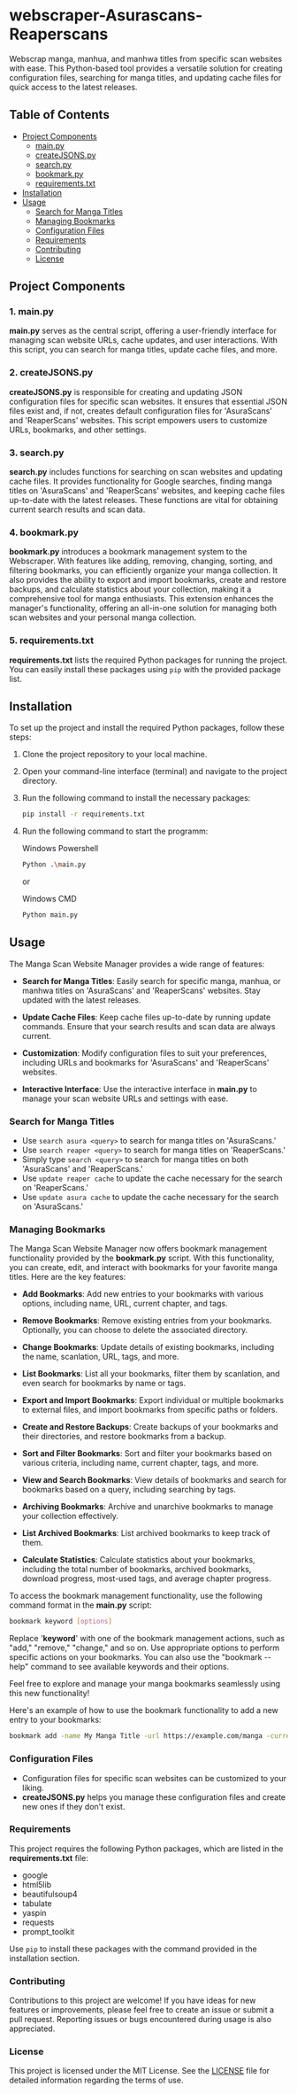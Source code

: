# webscraper-Asurascans-Reaperscans

Webscrap manga, manhua, and manhwa titles from specific scan websites with ease. This Python-based tool provides a versatile solution for creating configuration files, searching for manga titles, and updating cache files for quick access to the latest releases.

## Table of Contents

- [Project Components](#project-components)
  - [main.py](#1-mainpy)
  - [createJSONS.py](#2-createjsonspy)
  - [search.py](#3-searchpy)
  - [bookmark.py](#4-bookmarkpy)
  - [requirements.txt](#5-requirementstxt)
- [Installation](#installation)
- [Usage](#usage)
  - [Search for Manga Titles](#search-for-manga-titles)
  - [Managing Bookmarks](#managing-bookmarks)
  - [Configuration Files](#configuration-files)
  - [Requirements](#requirements)
  - [Contributing](#contributing)
  - [License](#license)

## Project Components

### 1. main.py

**main.py** serves as the central script, offering a user-friendly interface for managing scan website URLs, cache updates, and user interactions. With this script, you can search for manga titles, update cache files, and more.

### 2. createJSONS.py

**createJSONS.py** is responsible for creating and updating JSON configuration files for specific scan websites. It ensures that essential JSON files exist and, if not, creates default configuration files for 'AsuraScans' and 'ReaperScans' websites. This script empowers users to customize URLs, bookmarks, and other settings.

### 3. search.py

**search.py** includes functions for searching on scan websites and updating cache files. It provides functionality for Google searches, finding manga titles on 'AsuraScans' and 'ReaperScans' websites, and keeping cache files up-to-date with the latest releases. These functions are vital for obtaining current search results and scan data.

### 4. bookmark.py

**bookmark.py** introduces a bookmark management system to the Webscraper. With features like adding, removing, changing, sorting, and filtering bookmarks, you can efficiently organize your manga collection. It also provides the ability to export and import bookmarks, create and restore backups, and calculate statistics about your collection, making it a comprehensive tool for manga enthusiasts. This extension enhances the manager's functionality, offering an all-in-one solution for managing both scan websites and your personal manga collection.


### 5. requirements.txt

**requirements.txt** lists the required Python packages for running the project. You can easily install these packages using `pip` with the provided package list.

## Installation

To set up the project and install the required Python packages, follow these steps:

1. Clone the project repository to your local machine.

2. Open your command-line interface (terminal) and navigate to the project directory.

3. Run the following command to install the necessary packages:
    ```bash
    pip install -r requirements.txt
    ```


4. Run the following command to start the programm:

   Windows Powershell
    ```bash
    Python .\main.py
    ```
    or 

    Windows CMD
    ```bash
    Python main.py
    ```

## Usage

The Manga Scan Website Manager provides a wide range of features:

- **Search for Manga Titles**: Easily search for specific manga, manhua, or manhwa titles on 'AsuraScans' and 'ReaperScans' websites. Stay updated with the latest releases.

- **Update Cache Files**: Keep cache files up-to-date by running update commands. Ensure that your search results and scan data are always current.

- **Customization**: Modify configuration files to suit your preferences, including URLs and bookmarks for 'AsuraScans' and 'ReaperScans' websites.

- **Interactive Interface**: Use the interactive interface in **main.py** to manage your scan website URLs and settings with ease.

### Search for Manga Titles

- Use `search asura <query>` to search for manga titles on 'AsuraScans.'
- Use `search reaper <query>` to search for manga titles on 'ReaperScans.'
- Simply type `search <query>` to search for manga titles on both 'AsuraScans' and 'ReaperScans.'
- Use `update reaper cache` to update the cache necessary for the search on 'ReaperScans.'
- Use `update asura cache` to update the cache necessary for the search on 'AsuraScans.'

### Managing Bookmarks

The Manga Scan Website Manager now offers bookmark management functionality provided by the **bookmark.py** script. With this functionality, you can create, edit, and interact with bookmarks for your favorite manga titles. Here are the key features:

- **Add Bookmarks**: Add new entries to your bookmarks with various options, including name, URL, current chapter, and tags.

- **Remove Bookmarks**: Remove existing entries from your bookmarks. Optionally, you can choose to delete the associated directory.

- **Change Bookmarks**: Update details of existing bookmarks, including the name, scanlation, URL, tags, and more.

- **List Bookmarks**: List all your bookmarks, filter them by scanlation, and even search for bookmarks by name or tags.

- **Export and Import Bookmarks**: Export individual or multiple bookmarks to external files, and import bookmarks from specific paths or folders.

- **Create and Restore Backups**: Create backups of your bookmarks and their directories, and restore bookmarks from a backup.

- **Sort and Filter Bookmarks**: Sort and filter your bookmarks based on various criteria, including name, current chapter, tags, and more.

- **View and Search Bookmarks**: View details of bookmarks and search for bookmarks based on a query, including searching by tags.

- **Archiving Bookmarks**: Archive and unarchive bookmarks to manage your collection effectively.

- **List Archived Bookmarks**: List archived bookmarks to keep track of them.

- **Calculate Statistics**: Calculate statistics about your bookmarks, including the total number of bookmarks, archived bookmarks, download progress, most-used tags, and average chapter progress.

To access the bookmark management functionality, use the following command format in the **main.py** script:

  ```bash
  bookmark keyword [options]
  ```

Replace '**keyword**' with one of the bookmark management actions, such as "add," "remove," "change," and so on. Use appropriate options to perform specific actions on your bookmarks. You can also use the "bookmark --help" command to see available keywords and their options.

Feel free to explore and manage your manga bookmarks seamlessly using this new functionality!

Here's an example of how to use the bookmark functionality to add a new entry to your bookmarks:

  ```bash
  bookmark add -name My Manga Title -url https://example.com/manga -current_chapter 42 -download True --tags action, adventure
  ```


### Configuration Files

- Configuration files for specific scan websites can be customized to your liking.
- **createJSONS.py** helps you manage these configuration files and create new ones if they don't exist.

### Requirements

This project requires the following Python packages, which are listed in the **requirements.txt** file:

- google
- html5lib
- beautifulsoup4
- tabulate
- yaspin
- requests
- prompt_toolkit

Use `pip` to install these packages with the command provided in the installation section.

### Contributing

Contributions to this project are welcome! If you have ideas for new features or improvements, please feel free to create an issue or submit a pull request. Reporting issues or bugs encountered during usage is also appreciated.

### License

This project is licensed under the MIT License. See the [LICENSE](LICENSE.md) file for detailed information regarding the terms of use.
